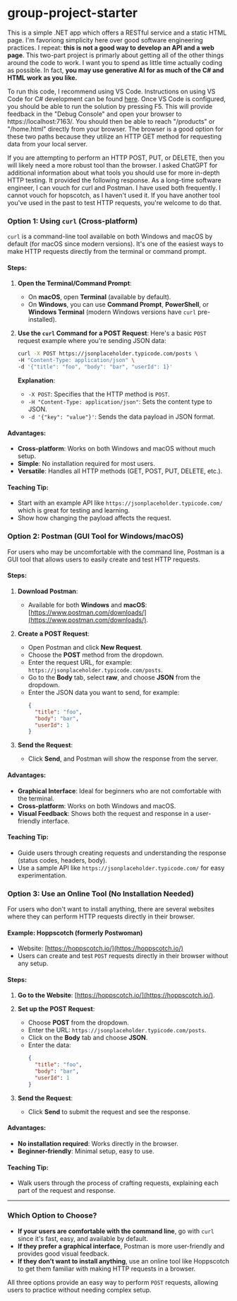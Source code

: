 # group-project-starter
This is a simple .NET app which offers a RESTful service and a static HTML page. I'm favoriong simplicity here over good software engineering practices. I repeat: **this is not a good way to develop an API and a web page**. This two-part project is primarly about getting all of the other things around the code to work. I want you to spend as little time actually coding as possible. In fact, **you may use generative AI for as much of the C# and HTML work as you like.** 

To run this code, I recommend using VS Code. Instructions on using VS Code for C# development can be found [here](https://code.visualstudio.com/docs/languages/csharp). Once VS Code is configured, you should be able to run the solution by pressing F5. This will provide feedback in the "Debug Console" and open your browser to https://localhost:7163/. You should then be able to reach "/products" or "/home.html" directly from your browser. The browser is a good option for these two paths because they utilize an HTTP GET method for requesting data from your local server.

If you are attempting to perform an HTTP POST, PUT, or DELETE, then you will likely need a more robust tool than the browser. I asked ChatGPT for additional information about what tools you should use for more in-depth HTTP testing. It provided the following response. As a long-time software engineer, I can vouch for curl and Postman. I have used both frequently.  I cannot vouch for hopscotch, as I haven't used it. If you have another tool you've used in the past to test HTTP requests, you're welcome to do that.

### Option 1: **Using `curl` (Cross-platform)**
`curl` is a command-line tool available on both Windows and macOS by default (for macOS since modern versions). It's one of the easiest ways to make HTTP requests directly from the terminal or command prompt.

#### Steps:
1. **Open the Terminal/Command Prompt**:
   - On **macOS**, open **Terminal** (available by default).
   - On **Windows**, you can use **Command Prompt**, **PowerShell**, or **Windows Terminal** (modern Windows versions have `curl` pre-installed).

2. **Use the `curl` Command for a POST Request**:
   Here's a basic `POST` request example where you're sending JSON data:

   ```bash
   curl -X POST https://jsonplaceholder.typicode.com/posts \
   -H "Content-Type: application/json" \
   -d '{"title": "foo", "body": "bar", "userId": 1}'
   ```

   **Explanation**:
   - `-X POST`: Specifies that the HTTP method is `POST`.
   - `-H "Content-Type: application/json"`: Sets the content type to JSON.
   - `-d '{"key": "value"}'`: Sends the data payload in JSON format.

#### Advantages:
- **Cross-platform**: Works on both Windows and macOS without much setup.
- **Simple**: No installation required for most users.
- **Versatile**: Handles all HTTP methods (GET, POST, PUT, DELETE, etc.).

#### Teaching Tip:
- Start with an example API like `https://jsonplaceholder.typicode.com/` which is great for testing and learning.
- Show how changing the payload affects the request.

### Option 2: **Postman (GUI Tool for Windows/macOS)**
For users who may be uncomfortable with the command line, Postman is a GUI tool that allows users to easily create and test HTTP requests.

#### Steps:
1. **Download Postman**:
   - Available for both **Windows** and **macOS**: [https://www.postman.com/downloads/](https://www.postman.com/downloads/).

2. **Create a POST Request**:
   - Open Postman and click **New Request**.
   - Choose the **POST** method from the dropdown.
   - Enter the request URL, for example: `https://jsonplaceholder.typicode.com/posts`.
   - Go to the **Body** tab, select **raw**, and choose **JSON** from the dropdown.
   - Enter the JSON data you want to send, for example:
     ```json
     {
       "title": "foo",
       "body": "bar",
       "userId": 1
     }
     ```

3. **Send the Request**:
   - Click **Send**, and Postman will show the response from the server.

#### Advantages:
- **Graphical Interface**: Ideal for beginners who are not comfortable with the terminal.
- **Cross-platform**: Works on both Windows and macOS.
- **Visual Feedback**: Shows both the request and response in a user-friendly interface.

#### Teaching Tip:
- Guide users through creating requests and understanding the response (status codes, headers, body).
- Use a sample API like `https://jsonplaceholder.typicode.com/` for easy experimentation.

### Option 3: **Use an Online Tool (No Installation Needed)**
For users who don't want to install anything, there are several websites where they can perform HTTP requests directly in their browser.

#### Example: **Hoppscotch** (formerly Postwoman)
- Website: [https://hoppscotch.io/](https://hoppscotch.io/)
- Users can create and test `POST` requests directly in their browser without any setup.

#### Steps:
1. **Go to the Website**: [https://hoppscotch.io/](https://hoppscotch.io/).
2. **Set up the POST Request**:
   - Choose **POST** from the dropdown.
   - Enter the URL: `https://jsonplaceholder.typicode.com/posts`.
   - Click on the **Body** tab and choose **JSON**.
   - Enter the data:
     ```json
     {
       "title": "foo",
       "body": "bar",
       "userId": 1
     }
     ```

3. **Send the Request**:
   - Click **Send** to submit the request and see the response.

#### Advantages:
- **No installation required**: Works directly in the browser.
- **Beginner-friendly**: Minimal setup, easy to use.

#### Teaching Tip:
- Walk users through the process of crafting requests, explaining each part of the request and response.

---

### Which Option to Choose?
- **If your users are comfortable with the command line**, go with `curl` since it's fast, easy, and available by default.
- **If they prefer a graphical interface**, Postman is more user-friendly and provides good visual feedback.
- **If they don’t want to install anything**, use an online tool like Hoppscotch to get them familiar with making HTTP requests in a browser.

All three options provide an easy way to perform `POST` requests, allowing users to practice without needing complex setup.
